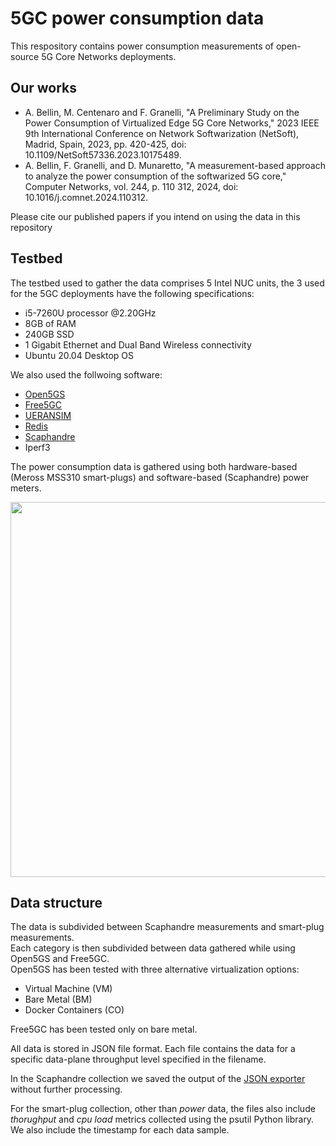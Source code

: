 # 5GC power consumption data
This respository contains power consumption measurements of open-source 5G Core Networks deployments.

## Our works
* A. Bellin, M. Centenaro and F. Granelli, "A Preliminary Study on the Power Consumption of Virtualized Edge 5G Core Networks," 2023 IEEE 9th International Conference on Network Softwarization (NetSoft), Madrid, Spain, 2023, pp. 420-425, doi: 10.1109/NetSoft57336.2023.10175489.
* A. Bellin, F. Granelli, and D. Munaretto, "A measurement-based approach to analyze the power consumption of the softwarized 5G core," Computer Networks, vol. 244, p. 110 312, 2024, doi: 10.1016/j.comnet.2024.110312.

Please cite our published papers if you intend on using the data in this repository

## Testbed
The testbed used to gather the data comprises 5 Intel NUC units, the 3 used for the 5GC deployments have the following specifications: 
- i5-7260U processor @2.20GHz
- 8GB of RAM
- 240GB SSD
- 1 Gigabit Ethernet and Dual Band Wireless connectivity
- Ubuntu 20.04 Desktop OS

<!-- end of the list -->

We also used the follwoing software:
- [Open5GS](https://open5gs.org/)
- [Free5GC](https://free5gc.org/)
- [UERANSIM](https://github.com/aligungr/UERANSIM)
- [Redis](https://redis.io/)
- [Scaphandre](https://github.com/hubblo-org/scaphandre)
- Iperf3

<!-- end of the list -->

The power consumption data is gathered using both hardware-based (Meross MSS310 smart-plugs) and software-based (Scaphandre) power meters.

<p align="center">
  <img width="600" src="https://github.com/IncludeArthur/power-consumption-data/assets/44785274/6fa210b5-d047-44c0-8432-f27085b44e5c">
</p>

## Data structure
The data is subdivided between Scaphandre measurements and smart-plug measurements.\
Each category is then subdivided between data gathered while using Open5GS and Free5GC.\
Open5GS has been tested with three alternative virtualization options:
- Virtual Machine (VM)
- Bare Metal (BM)
- Docker Containers (CO)

<!-- end of the list -->

Free5GC has been tested only on bare metal.

All data is stored in JSON file format. Each file contains the data for a specific data-plane throughput level specified in the filename.

In the Scaphandre collection we saved the output of the [JSON exporter](https://hubblo-org.github.io/scaphandre-documentation/references/exporter-json.html) without further processing.

For the smart-plug collection, other than *power* data, the files also include *thorughput* and *cpu load* metrics collected using the psutil Python library.
We also include the timestamp for each data sample.
